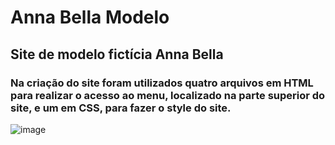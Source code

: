 # Anna Bella Modelo
## Site de modelo fictícia Anna Bella

### Na criação do site foram utilizados quatro arquivos em HTML para realizar o acesso ao menu, localizado na parte superior do site, e um em CSS, para fazer o style do site.

![image](https://user-images.githubusercontent.com/62448232/224126249-1ea5468f-7b6f-4cb4-b4cd-b82a09e38728.png)

